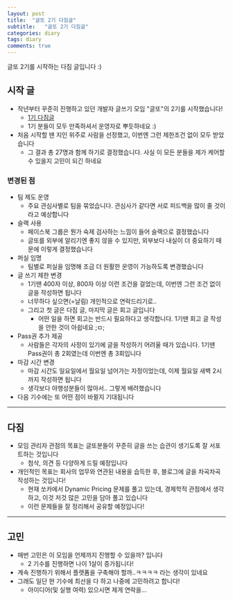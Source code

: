 ```yaml
---
layout: post
title:  "글또 2기 다짐글"
subtitle:   "글또 2기 다짐글"
categories: diary
tags: diary
comments: true
---
```


글또 2기를 시작하는 다짐 글입니다 :)

## 시작 글

- 작년부터 꾸준히 진행하고 있던 개발자 글쓰기 모임 "글또"의 2기를 시작했습니다!
	- [1기 다짐글](https://zzsza.github.io/diary/2018/02/11/geultto/)
	- 1기 분들이 모두 만족하셔서 운영자로 뿌듯하네요 :) 
- 처음 시작할 땐 지인 위주로 사람을 선정했고, 이번엔 그런 제한조건 없이 모두 받았습니다
	- 그 결과 총 27명과 함께 하기로 결정했습니다. 사실 이 모든 분들을 제가 케어할 수 있을지 고민이 되긴 하네요


### 변경된 점
- 팀 제도 운영
	- 주요 관심사별로 팀을 묶었습니다. 관심사가 같다면 서로 피드백을 많이 줄 것이라고 예상합니다
- 슬랙 사용
	- 페이스북 그룹은 뭔가 숙제 검사하는 느낌이 들어 슬랙으로 결정했습니다
	- 글또를 외부에 알리기엔 좋지 않을 수 있지만, 외부보다 내실이 더 중요하기 때문에 이렇게 결정했습니다
- 퍼실 임명
	- 팀별로 퍼실을 임명해 조금 더 원활한 운영이 가능하도록 변경했습니다
- 글 쓰기 제한 변경
	- 1기땐 400자 이상, 800자 이상 이런 조건을 걸었는데, 이번엔 그런 조건 없이 글을 작성하면 됩니다
	- 너무하다 싶으면(=날림) 개인적으로 연락드리기로.. 
	- 그리고 첫 글은 다짐 글, 마지막 글은 회고 글입니다
		- 어떤 일을 하면 회고는 반드시 필요하다고 생각합니다. 1기땐 회고 글 작성을 안한 것이 아쉽네요 ;ㅁ;
- Pass권 추가 제공
	- 사람들은 각자의 사정이 있기에 글을 작성하기 어려울 때가 있습니다. 1기땐 Pass권이 총 2회였는데 이번엔 총 3회입니다
- 마감 시간 변경
	- 마감 시간도 일요일에서 월요일 넘어가는 자정이었는데, 이제 월요일 새벽 2시까지 작성하면 됩니다
	- 생각보다 야행성분들이 많아서.. 그렇게 배려했습니다
- 다음 기수에는 또 어떤 점이 바뀔지 기대됩니다
  
---

## 다짐
- 모임 관리자 관점의 목표는 글또분들이 꾸준히 글을 쓰는 습관이 생기도록 잘 서포트하는 것입니다
    - 첨삭, 의견 등 다양하게 드릴 예정입니다
- 개인적인 목표는 회사의 업무와 연관된 내용을 습득한 후, 블로그에 글을 차곡차곡 작성하는 것입니다!
    - 현재 쏘카에서 Dynamic Pricing 문제를 풀고 있는데, 경제학적 관점에서 생각하고, 이것 저것 많은 고민을 담아 풀고 있습니다
    - 이런 문제들을 잘 정리해서 공유할 예정입니다!

---

## 고민
- 매번 고민은 이 모임을 언제까지 진행할 수 있을까? 입니다
	- 2 기수를 진행하면 나이 1살이 증가됩니다! 
- 계속 진행하기 위해서 플랫폼을 구축해야 할까..ㅋㅋㅋㅋ 라는 생각이 있네요
- 그래도 일단 현 기수에 최선을 다 하고 나중에 고민하려고 합니다!
    - 아이디어(및 실행 여력) 있으시면 제게 연락을...	
